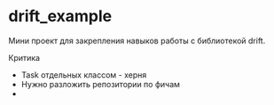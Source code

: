 # drift_example

Мини проект для закрепления навыков работы с библиотекой drift.

Критика
- Task отдельных классом - херня
- Нужно разложить репозитории по фичам
- 